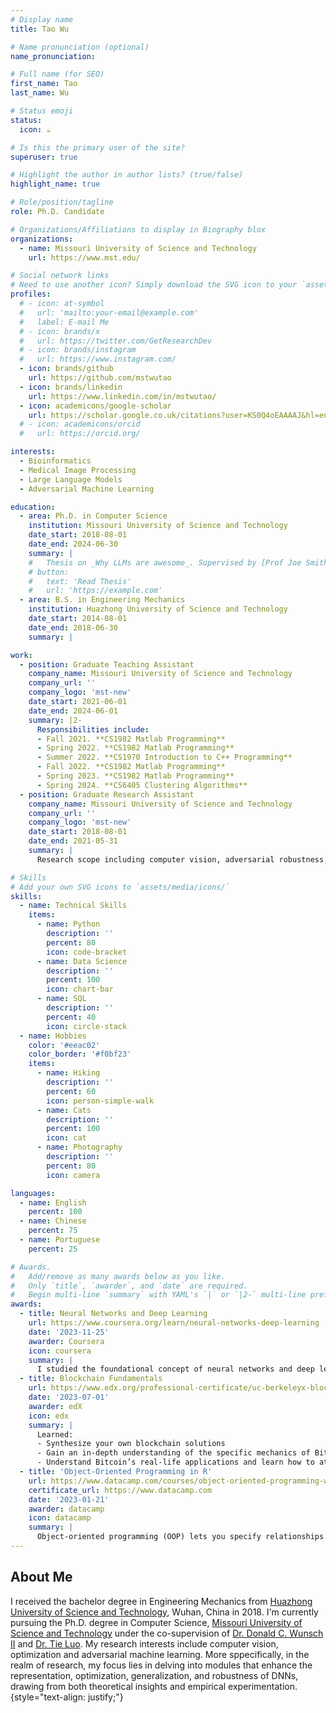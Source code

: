 ```yaml
---
# Display name
title: Tao Wu

# Name pronunciation (optional)
name_pronunciation:

# Full name (for SEO)
first_name: Tao
last_name: Wu

# Status emoji
status:
  icon: ☕️

# Is this the primary user of the site?
superuser: true

# Highlight the author in author lists? (true/false)
highlight_name: true

# Role/position/tagline
role: Ph.D. Candidate

# Organizations/Affiliations to display in Biography blox
organizations:
  - name: Missouri University of Science and Technology
    url: https://www.mst.edu/

# Social network links
# Need to use another icon? Simply download the SVG icon to your `assets/media/icons/` folder.
profiles:
  # - icon: at-symbol
  #   url: 'mailto:your-email@example.com'
  #   label: E-mail Me
  # - icon: brands/x
  #   url: https://twitter.com/GetResearchDev
  # - icon: brands/instagram
  #   url: https://www.instagram.com/
  - icon: brands/github
    url: https://github.com/mstwutao
  - icon: brands/linkedin
    url: https://www.linkedin.com/in/mstwutao/
  - icon: academicons/google-scholar
    url: https://scholar.google.co.uk/citations?user=KS0Q4oEAAAAJ&hl=en
  # - icon: academicons/orcid
  #   url: https://orcid.org/

interests:
  - Bioinformatics
  - Medical Image Processing
  - Large Language Models
  - Adversarial Machine Learning

education:
  - area: Ph.D. in Computer Science
    institution: Missouri University of Science and Technology
    date_start: 2018-08-01
    date_end: 2024-06-30
    summary: |
    #   Thesis on _Why LLMs are awesome_. Supervised by [Prof Joe Smith](https://example.com). Presented papers at 5 IEEE conferences with the contributions being published in 2 Springer journals.
    # button:
    #   text: 'Read Thesis'
    #   url: 'https://example.com'
  - area: B.S. in Engineering Mechanics
    institution: Huazhong University of Science and Technology
    date_start: 2014-08-01
    date_end: 2018-06-30
    summary: |

work:
  - position: Graduate Teaching Assistant
    company_name: Missouri University of Science and Technology
    company_url: ''
    company_logo: 'mst-new'
    date_start: 2021-06-01
    date_end: 2024-06-01
    summary: |2-
      Responsibilities include:
      - Fall 2021. **CS1982 Matlab Programming** 
      - Spring 2022. **CS1982 Matlab Programming**
      - Summer 2022. **CS1970 Introduction to C++ Programming**
      - Fall 2022. **CS1982 Matlab Programming**
      - Spring 2023. **CS1982 Matlab Programming**
      - Spring 2024. **CS6405 Clustering Algorithms**
  - position: Graduate Research Assistant
    company_name: Missouri University of Science and Technology
    company_url: ''
    company_logo: 'mst-new'
    date_start: 2018-08-01
    date_end: 2021-05-31
    summary: |
      Research scope including computer vision, adversarial robustness, clustering and self-supervised learning.

# Skills
# Add your own SVG icons to `assets/media/icons/`
skills:
  - name: Technical Skills
    items:
      - name: Python
        description: ''
        percent: 80
        icon: code-bracket
      - name: Data Science
        description: ''
        percent: 100
        icon: chart-bar
      - name: SQL
        description: ''
        percent: 40
        icon: circle-stack
  - name: Hobbies
    color: '#eeac02'
    color_border: '#f0bf23'
    items:
      - name: Hiking
        description: ''
        percent: 60
        icon: person-simple-walk
      - name: Cats
        description: ''
        percent: 100
        icon: cat
      - name: Photography
        description: ''
        percent: 80
        icon: camera

languages:
  - name: English
    percent: 100
  - name: Chinese
    percent: 75
  - name: Portuguese
    percent: 25

# Awards.
#   Add/remove as many awards below as you like.
#   Only `title`, `awarder`, and `date` are required.
#   Begin multi-line `summary` with YAML's `|` or `|2-` multi-line prefix and indent 2 spaces below.
awards:
  - title: Neural Networks and Deep Learning
    url: https://www.coursera.org/learn/neural-networks-deep-learning
    date: '2023-11-25'
    awarder: Coursera
    icon: coursera
    summary: |
      I studied the foundational concept of neural networks and deep learning. By the end, I was familiar with the significant technological trends driving the rise of deep learning; build, train, and apply fully connected deep neural networks; implement efficient (vectorized) neural networks; identify key parameters in a neural network’s architecture; and apply deep learning to your own applications.
  - title: Blockchain Fundamentals
    url: https://www.edx.org/professional-certificate/uc-berkeleyx-blockchain-fundamentals
    date: '2023-07-01'
    awarder: edX
    icon: edx
    summary: |
      Learned:
      - Synthesize your own blockchain solutions
      - Gain an in-depth understanding of the specific mechanics of Bitcoin
      - Understand Bitcoin’s real-life applications and learn how to attack and destroy Bitcoin, Ethereum, smart contracts and Dapps, and alternatives to Bitcoin’s Proof-of-Work consensus algorithm
  - title: 'Object-Oriented Programming in R'
    url: https://www.datacamp.com/courses/object-oriented-programming-with-s3-and-r6-in-r
    certificate_url: https://www.datacamp.com
    date: '2023-01-21'
    awarder: datacamp
    icon: datacamp
    summary: |
      Object-oriented programming (OOP) lets you specify relationships between functions and the objects that they can act on, helping you manage complexity in your code. This is an intermediate level course, providing an introduction to OOP, using the S3 and R6 systems. S3 is a great day-to-day R programming tool that simplifies some of the functions that you write. R6 is especially useful for industry-specific analyses, working with web APIs, and building GUIs.
---
```


## About Me

I received the bachelor degree in Engineering Mechanics from [Huazhong University of Science and Technology](http://english.hust.edu.cn/), Wuhan, China in 2018. I'm currently pursuing the Ph.D. degree in Computer Science, [Missouri University of  Science and Technology](https://www.mst.edu/) under the co-supervision of [Dr. Donald C. Wunsch II](https://scholar.google.com/citations?hl=en&user=fQC7bIoAAAAJ&view_op=list_works) and [Dr. Tie Luo](https://tluocs.github.io/). My research interests include computer vision, optimization and adversarial machine learning. More sppecifically, in the realm of research, my focus lies in delving into modules that enhance the representation, optimization, generalization, and robustness of DNNs, drawing from both theoretical insights and empirical experimentation.
{style="text-align: justify;"}
